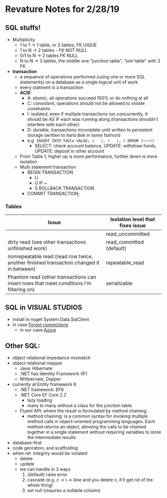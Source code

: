 # Revature Notes for 2/28/19

## SQL stuffs!
- Multiplicity
	- 1 to 1 	-> 1 table, or 2 tables, FK UIQUE
	- 1 to N 	-> 2 tables - FK NOT NULL
	- 0/1 to N 	-> 2 tables FK NULL
	- N to N 	-> 3 tables, the middle one "junction table", "join table" with 2 FK
- **transaction**
	- a sequence of operations performed (using one or more SQL statements) on a database as a single logical unit of work
	- every statment is a transaction
	- **ACID**
		- A: *atomic*, all operations succeed 100% or do nothing at all 
		- C: *consistent*, operations should not be allowed to violate constraints
		- I: *isolated*, even if multiple transactions run concurrently, it should be AS IF each was running along (transactions shouldn't interfere with each other)
		- D: *durable*, transactions incomplete until written to persistent storage (written to hard disk in some fashion)
		- e.g. `INSERT INTO Table VALUE; (   ), (   ), ( ERROR (~~~))`
			- SELECT: check account balance, UPDATE: withdraw funds, UPDATE: deposit in other account
	- From Table 1, higher up is more performance, further down is more isolation
	- Multi statement transaction
		- BEGIN TRANSACTION
			- U
			- U  IF ~
			- S  	ROLLBACK TRANSACTION
		- COMMIT TRANSACTION; 

### Tables

| Issue | Isolation level that fixes issue  |
|------------------------------------------------------------------------------------------|-----------------------------------|
|  | read_uncommitted |
| dirty read (see other transactions unfinished work) | read_committed (default) |
| nonrepeatable read (read row twice, another finished transaction changed it in between) | repeatable_read |
| Phantom read (other transactions can insert  rows that meet conditions I'm filtering on) | serializable |

## SQL in VISUAL STUDIOS
- install in nuget System.Data.SqlClient
- in case [Forgot connections](https://www.connectionstrings.com/)
	- in our case [Azure](https://www.connectionstrings.com/sql-azure/)

## Other SQL:
- object relational impedance mismatch
- object relational mapper
	- Java: Hibernate
	- .NET has Identity Framework (IF)
	- NHibernate, Dapper
- currently at Entity framework 6
	- .NET framework: EF6
	- .NET Core EF Core 2.2
		- lazy loading
		- many to many without a class for the junction table
	- Fluent API: where the result is formulated by method chaining.
		- method chaining: is a common syntax for invoking multiple method calls in object-oriented programming languages. Each method returns an object, allowing the calls to be chained together in a single statement without requiring variables to store the intermediate results
- database-first
- code genration, and scaffolding
- when ref. integrity would be violated
	- delete
	- update
	- we can handle in 3 ways
		1. (default) raise error
		2. cascade (e.g. c -> i -> iline and you delete c, it'll get rid of the whole thing)
		3. set null (requires a nullable column)